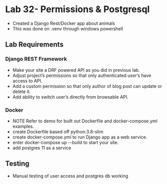 # Lab 32- Permissions & Postgresql

- Created a Django Rest/Docker app about animals
- This was done on .venv through windows powershell

## Lab Requirements

### Django REST Framework

- Make your site a DRF powered API as you did in previous lab.
- Adjust project’s permissions so that only authenticated user’s have access to API.
- Add a custom permission so that only author of blog post can update or delete it.
- Add ability to switch user’s directly from browsable API.

### Docker

- NOTE Refer to demo for built out Dockerfile and docker-compose.yml examples.
- create Dockerfile based off python:3.8-slim
- create docker-compose.yml to run Django app as a web service.
- enter docker-compose up --build to start your site.
- add postgres 11 as a service

## Testing

- Manual testing of user access and postgres db working